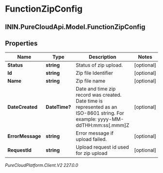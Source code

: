 # FunctionZipConfig

## ININ.PureCloudApi.Model.FunctionZipConfig

## Properties

|Name | Type | Description | Notes|
|------------ | ------------- | ------------- | -------------|
| **Status** | **string** | Status of zip upload. | [optional] |
| **Id** | **string** | Zip file Identifier | [optional] |
| **Name** | **string** | Zip file name | [optional] |
| **DateCreated** | **DateTime?** | Date and time zip record was created. Date time is represented as an ISO-8601 string. For example: yyyy-MM-ddTHH:mm:ss[.mmm]Z | [optional] |
| **ErrorMessage** | **string** | Error message if upload failed. | [optional] |
| **RequestId** | **string** | Upload request id used for zip upload | [optional] |



_PureCloudPlatform.Client.V2 227.0.0_
